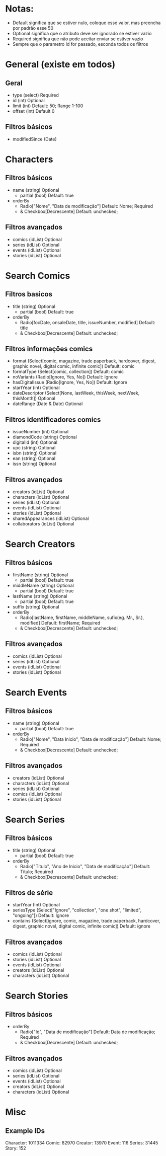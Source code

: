 # Notas:

-   Default significa que se estiver nulo, coloque esse valor, mas preencha por padrão esse 50
-   Optional significa que o atributo deve ser ignorado se estiver vazio
-   Required significa que não pode aceitar enviar se estiver vazio
-   Sempre que o parametro Id for passado, esconda todos os filtros

# General (existe em todos)

## Geral

-   type (select) Required
-   id (int) Optional
-   limit (int) Default: 50; Range 1-100
-   offset (int) Default 0

## Filtros básicos

-   modifiedSince (Date)

# Characters

## Filtros básicos

-   name (string) Optional
    -   partial (bool) Default: true
-   orderBy
    -   Radio["Nome", "Data de modificação"] Default: Nome; Required
    -   & Checkbox[Decrescente] Default: unchecked;

## Filtros avançados

-   comics (idList) Optional
-   series (idList) Optional
-   events (idList) Optional
-   stories (idList) Optional

# Search Comics

## Filtros basicos

-   title (string) Optional
    -   partial (bool) Default: true
-   orderBy
    -   Radio[focDate, onsaleDate, title, issueNumber, modified] Default: title
    -   & Checkbox[Decrescente] Default: unchecked;

## Filtros informações comics

-   format (Select[comic, magazine, trade paperback, hardcover, digest, graphic novel, digital comic, infinite comic]) Default: comic
-   formatType (Select[comic, collection]) Default: comic
-   noVariants (Radio[Ignore, Yes, No]) Default: Ignore
-   hasDigitalIssue (Radio[Ignore, Yes, No]) Default: Ignore
-   startYear (int) Optional
-   dateDescriptor (Select[None, lastWeek, thisWeek, nextWeek, thisMonth]) Optional
-   dateRange (Date & Date) Optional

## Filtros identificadores comics

-   issueNumber (int) Optional
-   diamondCode (string) Optional
-   digitalId (int) Optional
-   upc (string) Optional
-   isbn (string) Optional
-   ean (string) Optional
-   issn (string) Optional

## Filtros avançados

-   creators (idList) Optional
-   characters (idList) Optional
-   series (idList) Optional
-   events (idList) Optional
-   stories (idList) Optional
-   sharedAppearances (idList) Optional
-   collaborators (idList) Optional

# Search Creators

## Filtros básicos

-   firstName (string) Optional
    -   partial (bool) Default: true
-   middleName (string) Optional
    -   partial (bool) Default: true
-   lastName (string) Optional
    -   partial (bool) Default: true
-   suffix (string) Optional
-   orderBy
    -   Radio[lastName, firstName, middleName, sufix(eg. Mr., Sr.), modified] Default: firstName; Required
    -   & Checkbox[Decrescente] Default: unchecked;

## Filtros avançados

-   comics (idList) Optional
-   series (idList) Optional
-   events (idList) Optional
-   stories (idList) Optional

# Search Events

## Filtros básicos

-   name (string) Optional
    -   partial (bool) Default: true
-   orderBy
    -   Radio["Nome", "Data Inicio", "Data de modificação"] Default: Nome; Required
    -   & Checkbox[Decrescente] Default: unchecked;

## Filtros avançados

-   creators (idList) Optional
-   characters (idList) Optional
-   series (idList) Optional
-   comics (idList) Optional
-   stories (idList) Optional

# Search Series

## Filtros básicos

-   title (string) Optional
    -   partial (bool) Default: true
-   orderBy
    -   Radio["Titulo", "Ano de Inicio", "Data de modificação"] Default: Titulo; Required
    -   & Checkbox[Decrescente] Default: unchecked;

## Filtros de série

-   startYear (Int) Optional
-   seriesType (Select["Ignore", "collection", "one shot", "limited", "ongoing"]) Default: Ignore
-   contains (Select[ignore, comic, magazine, trade paperback, hardcover, digest, graphic novel, digital comic, infinite comic]) Default: ignore

## Filtros avançados

-   comics (idList) Optional
-   stories (idList) Optional
-   events (idList) Optional
-   creators (idList) Optional
-   characters (idList) Optional

# Search Stories

## Filtros básicos

-   orderBy
    -   Radio["Id", "Data de modificação"] Default: Data de modificação; Required
    -   & Checkbox[Decrescente] Default: unchecked;

## Filtros avançados

-   comics (idList) Optional
-   series (idList) Optional
-   events (idList) Optional
-   creators (idList) Optional
-   characters (idList) Optional

# Misc

## Example IDs

Character: 1011334
Comic: 82970
Creator: 13970
Event: 116
Series: 31445
Story: 152
